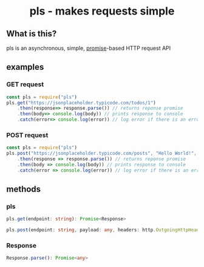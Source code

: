 <div align='center'>

# pls - makes requests simple

</div>

## What is this?
pls is an asynchronous, simple, [promise](https://developer.mozilla.org/enUS/docs/Web/JavaScript/Reference/Global_Objects/Promise)-based HTTP request API

## examples

### GET request
```js
const pls = require("pls")
pls.get("https://jsonplaceholder.typicode.com/todos/1")
    .then(response=> response.parse()) // returns reponse promise
    .then(body=> console.log(body)) // prints response to console
    .catch(error=> console.log(error)) // log error if there is an error
```

### POST request
```js
const pls = require("pls")
pls.post("https://jsonplaceholder.typicode.com/posts", "Hello World!", {"Content-type": "text/plain"})
    .then(response => response.parse()) // returns reponse promise
    .then(body => console.log(body)) // prints response to console
    .catch(error => console.log(error)) // log error if there is an error
```
## methods 

### pls

```ts
pls.get(endpoint: string): Promise<Response>
```

```ts
pls.post(endpoint: string, payload: any, headers: http.OutgoingHttpHeaders): Promise<Response>
```

### Response

```ts
Response.parse(): Promise<any>
``` 
